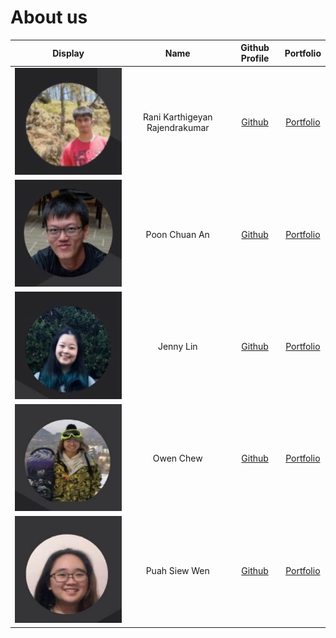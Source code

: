 # About us

Display | Name | Github Profile | Portfolio 
--------|:----:|:--------------:|:---------:
![Karthigeyan](diagrams/karthig.jpg) | Rani Karthigeyan Rajendrakumar| [Github](https://github.com/) | [Portfolio](docs/team/johndoe.md)
![Chuan An](diagrams/chuan_an.jpg) | Poon Chuan An | [Github](https://github.com/poonchuanan) | [Portfolio](docs/team/johndoe.md)
![Jenny](diagrams/jenny.jpg) | Jenny Lin | [Github](https://github.com/jlifah) | [Portfolio](team/jlifah.md)
![Owen](diagrams/owen.jpg) | Owen Chew | [Github](https://github.com/chewyang) | [Portfolio](docs/team/johndoe.md)
![Siew Wen](diagrams/siew_wen.jpg) | Puah Siew Wen | [Github](https://github.com/e0425705) | [Portfolio](team/e0425705.md)
